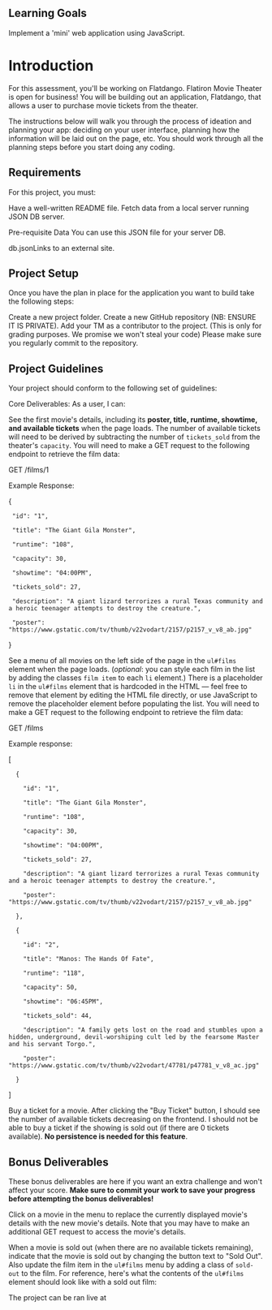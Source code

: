 ## Learning Goals
Implement a 'mini' web application using JavaScript.
 

# Introduction
For this assessment, you'll be working on Flatdango. Flatiron Movie Theater is open for business! You will be building out an application, Flatdango, that allows a user to purchase movie tickets from the theater.

The instructions below will walk you through the process of ideation and planning your app: deciding on your user interface, planning how the information will be laid out on the page, etc. You should work through all the planning steps before you start doing any coding.

 

## Requirements
For this project, you must:

Have a well-written README file.
Fetch data from a local server running JSON DB server.
 

Pre-requisite Data
You can use this JSON file for your server DB.

db.jsonLinks to an external site. 

 

## Project Setup
Once you have the plan in place for the application you want to build take the following steps:

Create a new project folder.
Create a new GitHub repository (NB: ENSURE IT IS PRIVATE).
Add your TM as a contributor to the project. (This is only for grading purposes. We promise we won't steal your code)
Please make sure you regularly commit to the repository.
 

## Project Guidelines
Your project should conform to the following set of guidelines:

 

Core Deliverables:
As a user, I can:

See the first movie's details, including its **poster, title, runtime, showtime, and available tickets** when the page loads. The number of available tickets will need to be derived by subtracting the number of `tickets_sold` from the theater's `capacity`. You will need to make a GET request to the following endpoint to retrieve the film data:
 

   GET /films/1

 Example Response:

   {

     "id": "1",

     "title": "The Giant Gila Monster",

     "runtime": "108",

     "capacity": 30,

     "showtime": "04:00PM",

     "tickets_sold": 27,

     "description": "A giant lizard terrorizes a rural Texas community and a heroic teenager attempts to destroy the creature.",

     "poster": "https://www.gstatic.com/tv/thumb/v22vodart/2157/p2157_v_v8_ab.jpg"

   }


See a menu of all movies on the left side of the page in the `ul#films` element when the page loads. (_optional_: you can style each film in the list by adding the classes `film item` to each `li` element.) There is a placeholder `li` in the `ul#films` element that is hardcoded in the HTML — feel free to remove that element by editing the HTML file directly, or use JavaScript to remove the placeholder element before populating the list. You will need to make a GET request to the following endpoint to retrieve the film data:

 

   GET /films

Example response:

   [

      {

        "id": "1",

        "title": "The Giant Gila Monster",

        "runtime": "108",

        "capacity": 30,

        "showtime": "04:00PM",

        "tickets_sold": 27,

        "description": "A giant lizard terrorizes a rural Texas community and a heroic teenager attempts to destroy the creature.",

        "poster": "https://www.gstatic.com/tv/thumb/v22vodart/2157/p2157_v_v8_ab.jpg"

      },

      {

        "id": "2",

        "title": "Manos: The Hands Of Fate",

        "runtime": "118",

        "capacity": 50,

        "showtime": "06:45PM",

        "tickets_sold": 44,

        "description": "A family gets lost on the road and stumbles upon a hidden, underground, devil-worshiping cult led by the fearsome Master and his servant Torgo.",

        "poster": "https://www.gstatic.com/tv/thumb/v22vodart/47781/p47781_v_v8_ac.jpg"

      }

   ]
 

Buy a ticket for a movie. After clicking the "Buy Ticket" button, I should see the number of available tickets decreasing on the frontend. I should not be able to buy a ticket if the showing is sold out (if there are 0 tickets available). **No persistence is needed for this feature**.
 

## Bonus Deliverables
These bonus deliverables are here if you want an extra challenge and won't affect your score. **Make sure to commit your work to save your progress before attempting the bonus deliverables!**

Click on a movie in the menu to replace the currently displayed movie's details with the new movie's details. Note that you may have to make an additional GET request to access the movie's details.
 

When a movie is sold out (when there are no available tickets remaining), indicate that the movie is sold out by changing the button text to "Sold Out". Also update the film item in the `ul#films` menu by adding a class of `sold-out` to the film. For reference, here's what the contents of the `ul#films` element should look like with a sold out film:
 
 The project can be ran live at 
